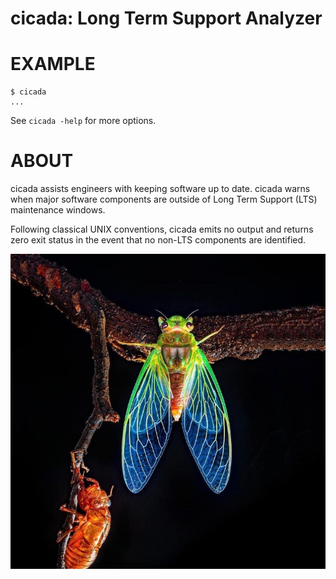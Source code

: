 # cicada: Long Term Support Analyzer

# EXAMPLE

```console
$ cicada
...
```

See `cicada -help` for more options.

# ABOUT

cicada assists engineers with keeping software up to date. cicada warns when major software components are outside of Long Term Support (LTS) maintenance windows.

Following classical UNIX conventions, cicada emits no output and returns zero exit status in the event that no non-LTS components are identified.

![cicada molt](cicada.png)

